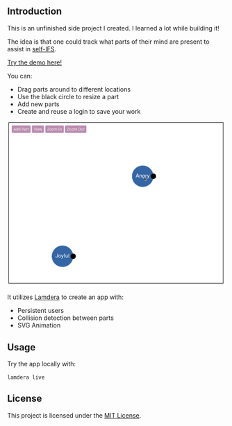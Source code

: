 ## Introduction

This is an unfinished side project I created. I learned a lot while building it!

The idea is that one could track what parts of their mind are present to assist in [self-IFS](https://ifs-institute.com/resources/articles/internal-family-systems-model-outline).

[Try the demo here!](https://parts-work-demo.lamdera.app/)

You can:
* Drag parts around to different locations
* Use the black circle to resize a part
* Add new parts
* Create and reuse a login to save your work

![Parts_Work_Demo](./parts-work-demo.gif)

It utilizes [Lamdera](https://www.lamdera.com/) to create an app with:
* Persistent users
* Collision detection between parts
* SVG Animation

## Usage

Try the app locally with:
```
lamdera live
```

## License

This project is licensed under the [MIT License](./LICENSE).
